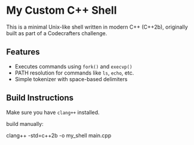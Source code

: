 # My Custom C++ Shell

This is a minimal Unix-like shell written in modern C++ (C++2b), originally built as part of a Codecrafters challenge.

## Features
- Executes commands using `fork()` and `execvp()`
- PATH resolution for commands like `ls`, `echo`, etc.
- Simple tokenizer with space-based delimiters

## Build Instructions

Make sure you have `clang++` installed.

build manually: 

clang++ -std=c++2b -o my_shell main.cpp

